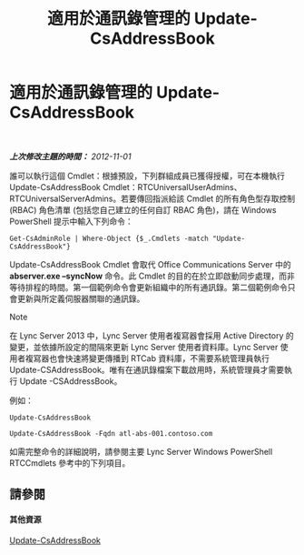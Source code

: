 ﻿---
title: 適用於通訊錄管理的 Update-CsAddressBook
TOCTitle: 適用於通訊錄管理的 Update-CsAddressBook
ms:assetid: 0ffd2ef8-201c-44aa-8c64-1c7b0eaa7d48
ms:mtpsurl: https://technet.microsoft.com/zh-tw/library/Gg429695(v=OCS.15)
ms:contentKeyID: 49290114
ms.date: 08/10/2015
mtps_version: v=OCS.15
ms.translationtype: HT
---

# 適用於通訊錄管理的 Update-CsAddressBook

 

_**上次修改主題的時間：** 2012-11-01_

誰可以執行這個 Cmdlet：根據預設，下列群組成員已獲得授權，可在本機執行 Update-CsAddressBook Cmdlet：RTCUniversalUserAdmins、RTCUniversalServerAdmins。若要傳回指派給該 Cmdlet 的所有角色型存取控制 (RBAC) 角色清單 (包括您自己建立的任何自訂 RBAC 角色)，請在 Windows PowerShell 提示中輸入下列命令：

    Get-CsAdminRole | Where-Object {$_.Cmdlets -match "Update-CsAddressBook"}

Update-CsAddressBook Cmdlet 會取代 Office Communications Server 中的 **abserver.exe –syncNow** 命令。此 Cmdlet 的目的在於立即啟動同步處理，而非等待排程的時間。第一個範例命令會更新組織中的所有通訊錄。第二個範例命令只會更新與所定義伺服器關聯的通訊錄。

> [!NOTE]  
> 在 Lync Server 2013 中，Lync Server 使用者複寫器會採用 Active Directory 的變更，並依據所設定的間隔來更新 Lync Server 使用者資料庫。Lync Server 使用者複寫器也會快速將變更傳播到 RTCab 資料庫，不需要系統管理員執行 Update-CSAddressBook。唯有在通訊錄檔案下載啟用時，系統管理員才需要執行 Update -CSAddressBook。



例如：

```
Update-CsAddressBook
```
```
Update-CsAddressBook -Fqdn atl-abs-001.contoso.com
```

如需完整命令的詳細說明，請參閱主要 Lync Server Windows PowerShell RTCCmdlets 參考中的下列項目。

## 請參閱

#### 其他資源

[Update-CsAddressBook](https://docs.microsoft.com/en-us/powershell/module/skype/Update-CsAddressBook)

